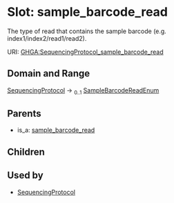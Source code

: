 
# Slot: sample_barcode_read


The type of read that contains the sample barcode (e.g. index1/index2/read1/read2).

URI: [GHGA:SequencingProtocol_sample_barcode_read](https://w3id.org/GHGA/SequencingProtocol_sample_barcode_read)


## Domain and Range

[SequencingProtocol](SequencingProtocol.md) &#8594;  <sub>0..1</sub> [SampleBarcodeReadEnum](SampleBarcodeReadEnum.md)

## Parents

 *  is_a: [sample_barcode_read](sample_barcode_read.md)

## Children


## Used by

 * [SequencingProtocol](SequencingProtocol.md)
